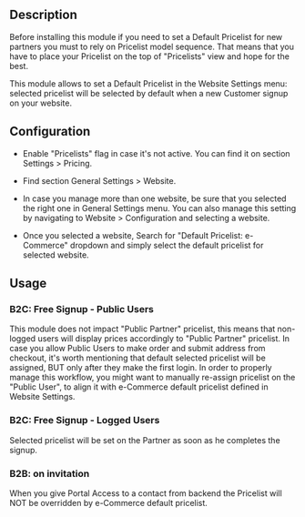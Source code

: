 ## Description

Before installing this module if you need to set a Default Pricelist for new partners
you must to rely on Pricelist model sequence. That means that you have to place your
Pricelist on the top of "Pricelists" view and hope for the best.

This module allows to set a Default Pricelist in the Website Settings menu: selected
pricelist will be selected by default when a new Customer signup on your website.

## Configuration

- Enable "Pricelists" flag in case it's not active. You can find it on section
  Settings > Pricing.

- Find section General Settings > Website.

- In case you manage more than one website, be sure that you selected the right one in
  General Settings menu. You can also manage this setting by navigating to Website >
  Configuration and selecting a website.

- Once you selected a website, Search for "Default Pricelist: e-Commerce" dropdown and
  simply select the default pricelist for selected website.

## Usage

### B2C: Free Signup - Public Users

This module does not impact "Public Partner" pricelist, this means that non-logged users
will display prices accordingly to "Public Partner" pricelist. In case you allow Public
Users to make order and submit address from checkout, it's worth mentioning that default
selected pricelist will be assigned, BUT only after they make the first login. In order
to properly manage this workflow, you might want to manually re-assign pricelist on the
"Public User", to align it with e-Commerce default pricelist defined in Website
Settings.

### B2C: Free Signup - Logged Users

Selected pricelist will be set on the Partner as soon as he completes the signup.

### B2B: on invitation

When you give Portal Access to a contact from backend the Pricelist will NOT be
overridden by e-Commerce default pricelist.
